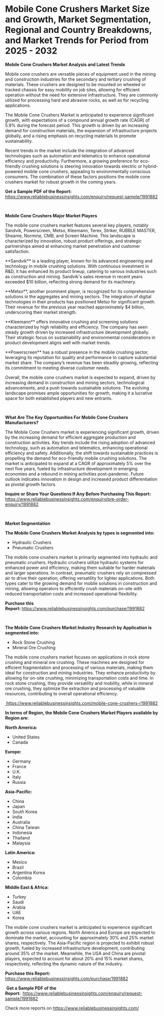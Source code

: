 <p><h1>Mobile Cone Crushers Market Size and Growth, Market Segmentation, Regional and Country Breakdowns, and Market Trends for Period from 2025 -  2032</h1></p><p><strong>Mobile Cone Crushers Market Analysis and Latest Trends</strong></p>
<p><p>Mobile cone crushers are versatile pieces of equipment used in the mining and construction industries for the secondary and tertiary crushing of materials. These crushers are designed to be mounted on wheeled or tracked chassis for easy mobility on job sites, allowing for efficient operation without the need for extensive infrastructure. They are commonly utilized for processing hard and abrasive rocks, as well as for recycling applications.</p><p>The Mobile Cone Crushers Market is anticipated to experience significant growth, with expectations of a compound annual growth rate (CAGR) of 5.9% during the forecast period. This growth is driven by an increasing demand for construction materials, the expansion of infrastructure projects globally, and a rising emphasis on recycling materials to promote sustainability. </p><p>Recent trends in the market include the integration of advanced technologies such as automation and telematics to enhance operational efficiency and productivity. Furthermore, a growing preference for eco-friendly crushing solutions is steering innovation towards electric or hybrid-powered mobile cone crushers, appealing to environmentally conscious consumers. The combination of these factors positions the mobile cone crushers market for robust growth in the coming years.</p></p>
<p><strong>Get a Sample PDF of the Report:&nbsp;</strong> <a href="https://www.reliablebusinessinsights.com/enquiry/request-sample/1991882?utm_campaign=2752&utm_medium=2&utm_source=Github&utm_content=ia&utm_term=08042025&utm_id=mobile-cone-crushers">https://www.reliablebusinessinsights.com/enquiry/request-sample/1991882</a></p>
<p>&nbsp;</p>
<p><strong>Mobile Cone Crushers Major Market Players</strong></p>
<p><p>The mobile cone crushers market features several key players, notably Sandvik, Powerscreen, Metso, Kleemann, Terex, Striker, RUBBLE MASTER, Sheame, Normine, CMB, and Screen Machine. This landscape is characterized by innovation, robust product offerings, and strategic partnerships aimed at enhancing market penetration and customer satisfaction.</p><p>**Sandvik** is a leading player, known for its advanced engineering and technology in mobile crushing solutions. With continuous investment in R&D, it has enhanced its product lineup, catering to various industries such as construction and mining. Sandvik's sales revenue in recent years exceeded $10 billion, reflecting strong demand for its machinery.</p><p>**Metso**, another prominent player, is recognized for its comprehensive solutions in the aggregates and mining sectors. The integration of digital technologies in their products has positioned Metso for significant growth. Their revenue for the previous year reached approximately $4 billion, underscoring their market strength.</p><p>**Kleemann** offers innovative crushing and screening solutions characterized by high reliability and efficiency. The company has seen steady growth driven by increased infrastructure development globally. Their strategic focus on sustainability and environmental considerations in product development aligns well with market trends.</p><p>**Powerscreen** has a robust presence in the mobile crushing sector, leveraging its reputation for quality and performance to capture substantial market share. The company’s revenue has been steadily growing, reflecting its commitment to meeting diverse customer needs.</p><p>Overall, the mobile cone crushers market is expected to expand, driven by increasing demand in construction and mining sectors, technological advancements, and a push towards sustainable solutions. The evolving landscape promises ample opportunities for growth, making it a lucrative space for both established players and new entrants.</p></p>
<p>&nbsp;</p>
<p><strong>What Are The Key Opportunities For Mobile Cone Crushers Manufacturers?</strong></p>
<p><p>The Mobile Cone Crushers market is experiencing significant growth, driven by the increasing demand for efficient aggregate production and construction activities. Key trends include the rising adoption of advanced technology, such as automation and telematics, enhancing operational efficiency and safety. Additionally, the shift towards sustainable practices is propelling the demand for eco-friendly mobile crushing solutions. The market is anticipated to expand at a CAGR of approximately 5% over the next five years, fueled by infrastructure development in emerging economies and a rebound in mining activities post-pandemic. Future outlook indicates innovation in design and increased product differentiation as pivotal growth factors.</p></p>
<p><strong>Inquire or Share Your Questions If Any Before Purchasing This Report:</strong> <a href="https://www.reliablebusinessinsights.com/enquiry/pre-order-enquiry/1991882?utm_campaign=2752&utm_medium=2&utm_source=Github&utm_content=ia&utm_term=08042025&utm_id=mobile-cone-crushers">https://www.reliablebusinessinsights.com/enquiry/pre-order-enquiry/1991882</a></p>
<p>&nbsp;</p>
<p><strong>Market Segmentation</strong></p>
<p><strong>The Mobile Cone Crushers Market Analysis by types is segmented into:</strong></p>
<p><ul><li>Hydraulic Crushers</li><li>Pneumatic Crushers</li></ul></p>
<p><p>The mobile cone crushers market is primarily segmented into hydraulic and pneumatic crushers. Hydraulic crushers utilize hydraulic systems for enhanced power and efficiency, making them suitable for harder materials and larger operations. In contrast, pneumatic crushers rely on compressed air to drive their operation, offering versatility for lighter applications. Both types cater to the growing demand for mobile solutions in construction and mining, allowing operators to efficiently crush materials on-site with reduced transportation costs and increased operational flexibility.</p></p>
<p><strong>Purchase this Report:&nbsp;</strong><a href="https://www.reliablebusinessinsights.com/purchase/1991882?utm_campaign=2752&utm_medium=2&utm_source=Github&utm_content=ia&utm_term=08042025&utm_id=mobile-cone-crushers">https://www.reliablebusinessinsights.com/purchase/1991882</a></p>
<p>&nbsp;</p>
<p><strong>The Mobile Cone Crushers Market Industry Research by Application is segmented into:</strong></p>
<p><ul><li>Rock Stone Crushing</li><li>Mineral Ore Crushing</li></ul></p>
<p><p>The mobile cone crushers market focuses on applications in rock stone crushing and mineral ore crushing. These machines are designed for efficient fragmentation and processing of various materials, making them ideal for construction and mining industries. They enhance productivity by allowing for on-site crushing, minimizing transportation costs and time. In rock stone crushing, they provide versatility and mobility, while in mineral ore crushing, they optimize the extraction and processing of valuable resources, contributing to overall operational efficiency.</p></p>
<p><a href="https://www.reliablebusinessinsights.com/mobile-cone-crushers-r1991882?utm_campaign=2752&utm_medium=2&utm_source=Github&utm_content=ia&utm_term=08042025&utm_id=mobile-cone-crushers">&nbsp;https://www.reliablebusinessinsights.com/mobile-cone-crushers-r1991882</a></p>
<p><strong>In terms of Region, the Mobile Cone Crushers Market Players available by Region are:</strong></p>
<p>
    <p> <strong> North America: </strong>
        <ul>
            <li>United States</li>
            <li>Canada</li>
        </ul>
        </p> 
    <p> <strong> Europe: </strong>
        <ul>
            <li>Germany</li>
            <li>France</li>
            <li>U.K.</li>
            <li>Italy</li>
            <li>Russia</li>
        </ul>
        </p> 
    <p> <strong> Asia-Pacific: </strong>
        <ul>
            <li>China</li>
            <li>Japan</li>
            <li>South Korea</li>
            <li>India</li>
            <li>Australia</li>
            <li>China Taiwan</li>
            <li>Indonesia</li>
            <li>Thailand</li>
            <li>Malaysia</li>
        </ul>
        </p> 
    <p> <strong> Latin America: </strong>
        <ul>
            <li>Mexico</li>
            <li>Brazil</li>
            <li>Argentina Korea</li>
            <li>Colombia</li>
        </ul>
        </p> 
    <p> <strong> Middle East & Africa: </strong>
        <ul>
            <li>Turkey</li>
            <li>Saudi</li>
            <li>Arabia</li>
            <li>UAE</li>
            <li>Korea</li>
        </ul>
    </p>
    </p>
<p><p>The mobile cone crushers market is anticipated to experience significant growth across various regions. North America and Europe are expected to dominate the market, accounting for approximately 30% and 25% market shares, respectively. The Asia-Pacific region is projected to exhibit robust growth, fueled by increased infrastructure development, contributing around 35% of the market. Meanwhile, the USA and China are pivotal players, expected to account for about 20% and 15% market shares, respectively, reflecting the dynamic nature of the industry.</p></p>
<p><strong>Purchase this Report: </strong><a href="https://www.reliablebusinessinsights.com/purchase/1991882?utm_campaign=2752&utm_medium=2&utm_source=Github&utm_content=ia&utm_term=08042025&utm_id=mobile-cone-crushers">https://www.reliablebusinessinsights.com/purchase/1991882</a></p>
<p>&nbsp;<strong>Get a Sample PDF of the Report:&nbsp;&nbsp;</strong><a href="https://www.reliablebusinessinsights.com/enquiry/request-sample/1991882?utm_campaign=2752&utm_medium=2&utm_source=Github&utm_content=ia&utm_term=08042025&utm_id=mobile-cone-crushers">https://www.reliablebusinessinsights.com/enquiry/request-sample/1991882</a></p>
<p><strong></strong></p>
<p>Check more reports on <a href="https://www.reliablebusinessinsights.com/?utm_campaign=2752&utm_medium=2&utm_source=Github&utm_content=ia&utm_term=08042025&utm_id=mobile-cone-crushers">https://www.reliablebusinessinsights.com/</a></p>